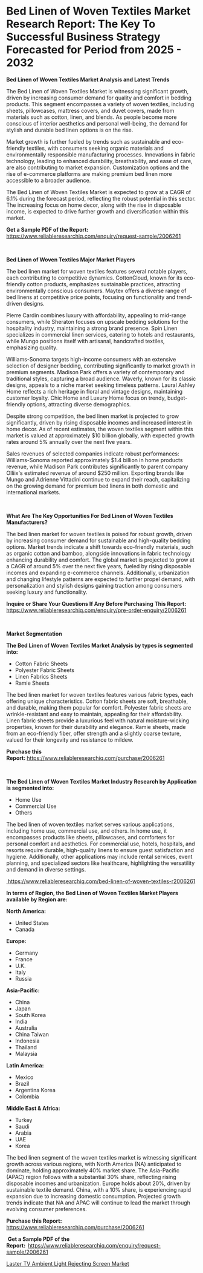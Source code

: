<p><h1>Bed Linen of Woven Textiles Market Research Report: The Key To Successful Business Strategy Forecasted for Period from 2025 - 2032</h1></p><p><strong>Bed Linen of Woven Textiles Market Analysis and Latest Trends</strong></p>
<p><p>The Bed Linen of Woven Textiles Market is witnessing significant growth, driven by increasing consumer demand for quality and comfort in bedding products. This segment encompasses a variety of woven textiles, including sheets, pillowcases, mattress covers, and duvet covers, made from materials such as cotton, linen, and blends. As people become more conscious of interior aesthetics and personal well-being, the demand for stylish and durable bed linen options is on the rise.</p><p>Market growth is further fueled by trends such as sustainable and eco-friendly textiles, with consumers seeking organic materials and environmentally responsible manufacturing processes. Innovations in fabric technology, leading to enhanced durability, breathability, and ease of care, are also contributing to market expansion. Customization options and the rise of e-commerce platforms are making premium bed linen more accessible to a broader audience.</p><p>The Bed Linen of Woven Textiles Market is expected to grow at a CAGR of 6.1% during the forecast period, reflecting the robust potential in this sector. The increasing focus on home decor, along with the rise in disposable income, is expected to drive further growth and diversification within this market.</p></p>
<p><strong>Get a Sample PDF of the Report:&nbsp;</strong> <a href="https://www.reliableresearchiq.com/enquiry/request-sample/2006261?utm_campaign=2739&utm_medium=2&utm_source=Github&utm_content=ia&utm_term=06042025&utm_id=bed-linen-of-woven-textiles">https://www.reliableresearchiq.com/enquiry/request-sample/2006261</a></p>
<p>&nbsp;</p>
<p><strong>Bed Linen of Woven Textiles Major Market Players</strong></p>
<p><p>The bed linen market for woven textiles features several notable players, each contributing to competitive dynamics. CottonCloud, known for its eco-friendly cotton products, emphasizes sustainable practices, attracting environmentally conscious consumers. Maytex offers a diverse range of bed linens at competitive price points, focusing on functionality and trend-driven designs.</p><p>Pierre Cardin combines luxury with affordability, appealing to mid-range consumers, while Sheraton focuses on upscale bedding solutions for the hospitality industry, maintaining a strong brand presence. Spin Linen specializes in commercial linen services, catering to hotels and restaurants, while Mungo positions itself with artisanal, handcrafted textiles, emphasizing quality.</p><p>Williams-Sonoma targets high-income consumers with an extensive selection of designer bedding, contributing significantly to market growth in premium segments. Madison Park offers a variety of contemporary and traditional styles, capturing a broad audience. Waverly, known for its classic designs, appeals to a niche market seeking timeless patterns. Laural Ashley Home reflects a rich heritage in floral and vintage designs, maintaining customer loyalty. Chic Home and Luxury Home focus on trendy, budget-friendly options, attracting diverse demographics.</p><p>Despite strong competition, the bed linen market is projected to grow significantly, driven by rising disposable incomes and increased interest in home decor. As of recent estimates, the woven textiles segment within this market is valued at approximately $10 billion globally, with expected growth rates around 5% annually over the next five years.</p><p>Sales revenues of selected companies indicate robust performances: Williams-Sonoma reported approximately $1.4 billion in home products revenue, while Madison Park contributes significantly to parent company Olliix's estimated revenue of around $250 million. Exporting brands like Mungo and Adrienne Vittadini continue to expand their reach, capitalizing on the growing demand for premium bed linens in both domestic and international markets.</p></p>
<p>&nbsp;</p>
<p><strong>What Are The Key Opportunities For Bed Linen of Woven Textiles Manufacturers?</strong></p>
<p><p>The bed linen market for woven textiles is poised for robust growth, driven by increasing consumer demand for sustainable and high-quality bedding options. Market trends indicate a shift towards eco-friendly materials, such as organic cotton and bamboo, alongside innovations in fabric technology enhancing durability and comfort. The global market is projected to grow at a CAGR of around 5% over the next five years, fueled by rising disposable incomes and expanding e-commerce channels. Additionally, urbanization and changing lifestyle patterns are expected to further propel demand, with personalization and stylish designs gaining traction among consumers seeking luxury and functionality.</p></p>
<p><strong>Inquire or Share Your Questions If Any Before Purchasing This Report:</strong> <a href="https://www.reliableresearchiq.com/enquiry/pre-order-enquiry/2006261?utm_campaign=2739&utm_medium=2&utm_source=Github&utm_content=ia&utm_term=06042025&utm_id=bed-linen-of-woven-textiles">https://www.reliableresearchiq.com/enquiry/pre-order-enquiry/2006261</a></p>
<p>&nbsp;</p>
<p><strong>Market Segmentation</strong></p>
<p><strong>The Bed Linen of Woven Textiles Market Analysis by types is segmented into:</strong></p>
<p><ul><li>Cotton Fabric Sheets</li><li>Polyester Fabric Sheets</li><li>Linen Fabrics Sheets</li><li>Ramie Sheets</li></ul></p>
<p><p>The bed linen market for woven textiles features various fabric types, each offering unique characteristics. Cotton fabric sheets are soft, breathable, and durable, making them popular for comfort. Polyester fabric sheets are wrinkle-resistant and easy to maintain, appealing for their affordability. Linen fabric sheets provide a luxurious feel with natural moisture-wicking properties, known for their durability and elegance. Ramie sheets, made from an eco-friendly fiber, offer strength and a slightly coarse texture, valued for their longevity and resistance to mildew.</p></p>
<p><strong>Purchase this Report:&nbsp;</strong><a href="https://www.reliableresearchiq.com/purchase/2006261?utm_campaign=2739&utm_medium=2&utm_source=Github&utm_content=ia&utm_term=06042025&utm_id=bed-linen-of-woven-textiles">https://www.reliableresearchiq.com/purchase/2006261</a></p>
<p>&nbsp;</p>
<p><strong>The Bed Linen of Woven Textiles Market Industry Research by Application is segmented into:</strong></p>
<p><ul><li>Home Use</li><li>Commercial Use</li><li>Others</li></ul></p>
<p><p>The bed linen of woven textiles market serves various applications, including home use, commercial use, and others. In home use, it encompasses products like sheets, pillowcases, and comforters for personal comfort and aesthetics. For commercial use, hotels, hospitals, and resorts require durable, high-quality linens to ensure guest satisfaction and hygiene. Additionally, other applications may include rental services, event planning, and specialized sectors like healthcare, highlighting the versatility and demand in diverse settings.</p></p>
<p><a href="https://www.reliableresearchiq.com/bed-linen-of-woven-textiles-r2006261?utm_campaign=2739&utm_medium=2&utm_source=Github&utm_content=ia&utm_term=06042025&utm_id=bed-linen-of-woven-textiles">&nbsp;https://www.reliableresearchiq.com/bed-linen-of-woven-textiles-r2006261</a></p>
<p><strong>In terms of Region, the Bed Linen of Woven Textiles Market Players available by Region are:</strong></p>
<p>
    <p> <strong> North America: </strong>
        <ul>
            <li>United States</li>
            <li>Canada</li>
        </ul>
        </p> 
    <p> <strong> Europe: </strong>
        <ul>
            <li>Germany</li>
            <li>France</li>
            <li>U.K.</li>
            <li>Italy</li>
            <li>Russia</li>
        </ul>
        </p> 
    <p> <strong> Asia-Pacific: </strong>
        <ul>
            <li>China</li>
            <li>Japan</li>
            <li>South Korea</li>
            <li>India</li>
            <li>Australia</li>
            <li>China Taiwan</li>
            <li>Indonesia</li>
            <li>Thailand</li>
            <li>Malaysia</li>
        </ul>
        </p> 
    <p> <strong> Latin America: </strong>
        <ul>
            <li>Mexico</li>
            <li>Brazil</li>
            <li>Argentina Korea</li>
            <li>Colombia</li>
        </ul>
        </p> 
    <p> <strong> Middle East & Africa: </strong>
        <ul>
            <li>Turkey</li>
            <li>Saudi</li>
            <li>Arabia</li>
            <li>UAE</li>
            <li>Korea</li>
        </ul>
    </p>
    </p>
<p><p>The bed linen segment of the woven textiles market is witnessing significant growth across various regions, with North America (NA) anticipated to dominate, holding approximately 40% market share. The Asia-Pacific (APAC) region follows with a substantial 30% share, reflecting rising disposable incomes and urbanization. Europe holds about 20%, driven by sustainable textile demand. China, with a 10% share, is experiencing rapid expansion due to increasing domestic consumption. Projected growth trends indicate that NA and APAC will continue to lead the market through evolving consumer preferences.</p></p>
<p><strong>Purchase this Report: </strong><a href="https://www.reliableresearchiq.com/purchase/2006261?utm_campaign=2739&utm_medium=2&utm_source=Github&utm_content=ia&utm_term=06042025&utm_id=bed-linen-of-woven-textiles">https://www.reliableresearchiq.com/purchase/2006261</a></p>
<p>&nbsp;<strong>Get a Sample PDF of the Report:&nbsp;&nbsp;</strong><a href="https://www.reliableresearchiq.com/enquiry/request-sample/2006261?utm_campaign=2739&utm_medium=2&utm_source=Github&utm_content=ia&utm_term=06042025&utm_id=bed-linen-of-woven-textiles">https://www.reliableresearchiq.com/enquiry/request-sample/2006261</a></p>
<p><strong></strong></p>
<p><p><a href="https://github.com/saroarmaicky/Market-Research-Report-List-1/blob/main/laster-tv-ambient-light-rejecting-screen-market.md?utm_campaign=2739&utm_medium=2&utm_source=Github&utm_content=ia&utm_term=06042025&utm_id=bed-linen-of-woven-textiles">Laster TV Ambient Light Rejecting Screen Market</a></p></p>